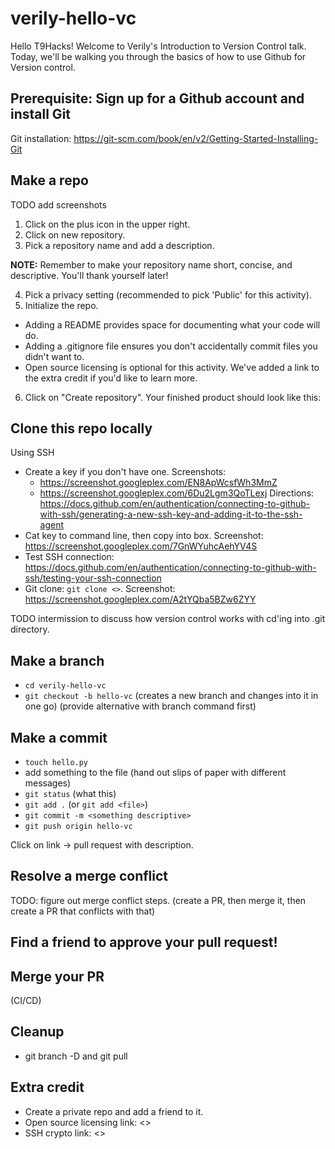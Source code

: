 # verily-hello-vc

Hello T9Hacks! Welcome to Verily's Introduction to Version Control talk. Today, we'll be walking you through the basics of how to use Github for Version control.

## Prerequisite: Sign up for a Github account and install Git

Git installation: https://git-scm.com/book/en/v2/Getting-Started-Installing-Git

## Make a repo

TODO add screenshots

1. Click on the plus icon in the upper right.
2. Click on new repository.
3. Pick a repository name and add a description.

**NOTE:** Remember to make your repository name short, concise, and descriptive. You'll thank yourself later!

4. Pick a privacy setting (recommended to pick 'Public' for this activity).
5. Initialize the repo.

  - Adding a README provides space for documenting what your code will do.
  - Adding a .gitignore file ensures you don't accidentally commit files you didn't want to.
  - Open source licensing is optional for this activity. We've added a link to the extra credit if you'd like to learn more.

6. Click on "Create repository". Your finished product should look like this:

## Clone this repo locally

Using SSH
- Create a key if you don't have one. Screenshots:
  - https://screenshot.googleplex.com/EN8ApWcsfWh3MmZ
  - https://screenshot.googleplex.com/6Du2Lgm3QoTLexj
Directions: https://docs.github.com/en/authentication/connecting-to-github-with-ssh/generating-a-new-ssh-key-and-adding-it-to-the-ssh-agent
- Cat key to command line, then copy into box. Screenshot: https://screenshot.googleplex.com/7GnWYuhcAehYV4S
- Test SSH connection: https://docs.github.com/en/authentication/connecting-to-github-with-ssh/testing-your-ssh-connection
- Git clone: `git clone <>`. Screenshot: https://screenshot.googleplex.com/A2tYQba5BZw6ZYY

TODO intermission to discuss how version control works with cd'ing into .git directory.

## Make a branch
- `cd verily-hello-vc`
- `git checkout -b hello-vc` (creates a new branch and changes into it in one go) (provide alternative with branch command first)

## Make a commit
- `touch hello.py`
- add something to the file (hand out slips of paper with different messages)
- `git status` (what this)
- `git add .` (or `git add <file>`)
- `git commit -m <something descriptive>`
- `git push origin hello-vc`

Click on link -> pull request with description.

## Resolve a merge conflict

TODO: figure out merge conflict steps. (create a PR, then merge it, then create a PR that conflicts with that)

## Find a friend to approve your pull request!

## Merge your PR

(CI/CD)

## Cleanup
- git branch -D and git pull

## Extra credit
- Create a private repo and add a friend to it.
- Open source licensing link: <>
- SSH crypto link: <>
